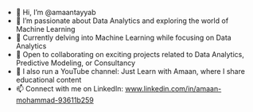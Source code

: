 - 👋 Hi, I’m @amaantayyab
- 👀 I’m passionate about Data Analytics and exploring the world of Machine Learning
- 🌱 Currently delving into Machine Learning while focusing on Data Analytics
- 💞️ Open to collaborating on exciting projects related to Data Analytics, Predictive Modeling, or Consultancy
- 🎥 I also run a YouTube channel: Just Learn with Amaan, where I share educational content
- 📫 Connect with me on LinkedIn: www.linkedin.com/in/amaan-mohammad-93611b259


<!---
amaantayyab/amaantayyab is a ✨ special ✨ repository because its `README.md` (this file) appears on your GitHub profile.
You can click the Preview link to take a look at your changes.
--->
